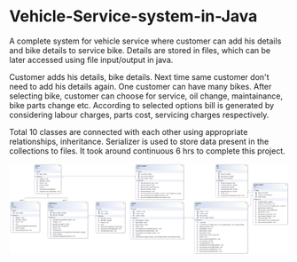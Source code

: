 # Vehicle-Service-system-in-Java


A complete system for vehicle service where customer can add his details and bike details to service bike. Details are stored in files, which can be later accessed using file input/output in java.

Customer adds his details, bike details. Next time same customer don't need to add his details again. One customer can have many bikes.
After selecting bike, customer can choose for service, oil change, maintainance, bike parts change etc.
According to selected options bill is generated by considering labour charges, parts cost, servicing charges respectively.


Total 10 classes are connected with each other using appropriate relationships, inheritance.
Serializer is used to store data present in the collections to files.
It took around continuous 6 hrs to complete this project.


![](System.png)
